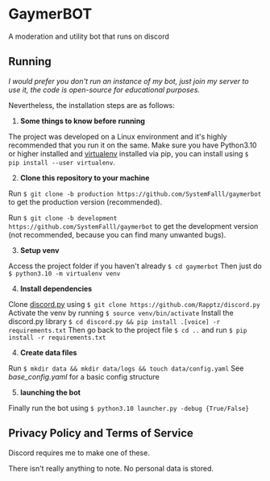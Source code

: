 # GaymerBOT
A moderation and utility bot that runs on discord

## Running

*I would prefer you don't run an instance of my bot, just join my server to use it, the code is open-source for educational purposes.*

Nevertheless, the installation steps are as follows:
1.  **Some things to know before running**

The project was developed on a Linux environment and it's highly recommended that you run it on the same.
Make sure you have Python3.10 or higher installed and [virtualenv](https://virtualenv.pypa.io/en/latest/installation.html) installed via pip, you can install using `$ pip install --user virtualenv`.

2.  **Clone this repository to your machine**

Run `$ git clone -b production https://github.com/SystemFalll/gaymerbot` to get the production version (recommended).

Run `$ git clone -b development https://github.com/SystemFalll/gaymerbot` to get the development version (not recommended, because you can find many unwanted bugs).

3.  **Setup venv**

Access the project folder if you haven't already `$ cd gaymerbot` 
Then just do  `$ python3.10 -m virtualenv venv`

4.  **Install dependencies**

Clone [discord.py](https://github.com/Rapptz/discord.py) using `$ git clone https://github.com/Rapptz/discord.py`
Activate the venv by running `$ source venv/bin/activate`
Install the discord.py library `$ cd discord.py && pip install .[voice] -r requirements.txt`
Then go back to the project file `$ cd ..` and run  `$ pip install -r requirements.txt`

4.  **Create data files**

Run `$ mkdir data && mkdir data/logs && touch data/config.yaml`
See *base_config.yaml* for a basic config structure

5.  **launching the bot**

Finally run the bot using `$ python3.10 launcher.py -debug {True/False}`


## Privacy Policy and Terms of Service

Discord requires me to make one of these.

There isn't really anything to note. No personal data is stored.
